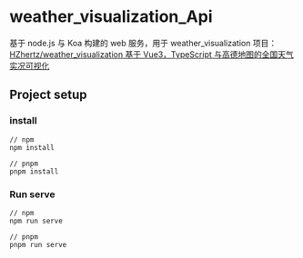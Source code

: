 # weather_visualization_Api

基于 node.js 与 Koa 构建的 web 服务，用于 weather_visualization 项目：[HZhertz/weather_visualization 基于 Vue3，TypeScript 与高德地图的全国天气实况可视化](https://github.com/HZhertz/weather_visualization)

## Project setup

### install

```
// npm
npm install

// pnpm
pnpm install
```

### Run serve

```
// npm
npm run serve

// pnpm
pnpm run serve
```
